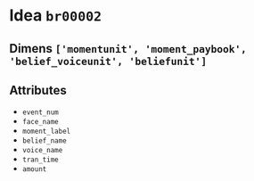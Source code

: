 # Idea `br00002`

## Dimens `['momentunit', 'moment_paybook', 'belief_voiceunit', 'beliefunit']`

## Attributes
- `event_num`
- `face_name`
- `moment_label`
- `belief_name`
- `voice_name`
- `tran_time`
- `amount`
